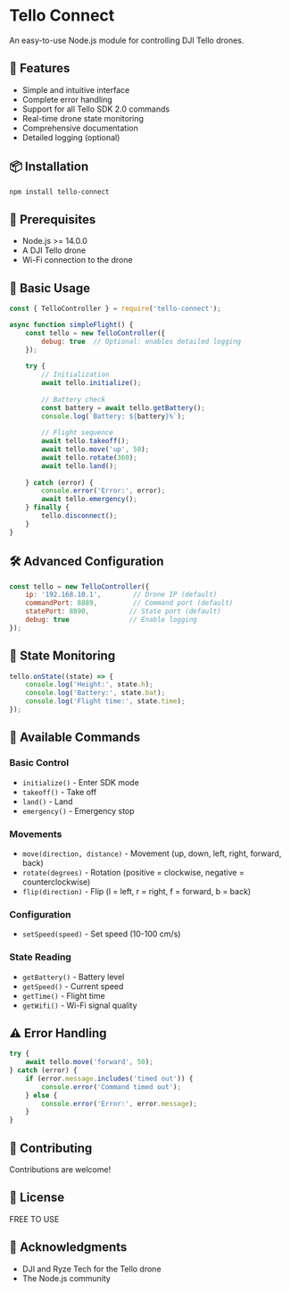 # Tello Connect

An easy-to-use Node.js module for controlling DJI Tello drones.

## 🚀 Features

- Simple and intuitive interface
- Complete error handling
- Support for all Tello SDK 2.0 commands
- Real-time drone state monitoring
- Comprehensive documentation
- Detailed logging (optional)

## 📦 Installation

```bash
npm install tello-connect
```

## 🔧 Prerequisites

- Node.js >= 14.0.0
- A DJI Tello drone
- Wi-Fi connection to the drone

## 📝 Basic Usage

```javascript
const { TelloController } = require('tello-connect');

async function simpleFlight() {
    const tello = new TelloController({
        debug: true  // Optional: enables detailed logging
    });
    
    try {
        // Initialization
        await tello.initialize();
        
        // Battery check
        const battery = await tello.getBattery();
        console.log(`Battery: ${battery}%`);
        
        // Flight sequence
        await tello.takeoff();
        await tello.move('up', 50);
        await tello.rotate(360);
        await tello.land();
        
    } catch (error) {
        console.error('Error:', error);
        await tello.emergency();
    } finally {
        tello.disconnect();
    }
}
```

## 🛠️ Advanced Configuration

```javascript
const tello = new TelloController({
    ip: '192.168.10.1',        // Drone IP (default)
    commandPort: 8889,         // Command port (default)
    statePort: 8890,          // State port (default)
    debug: true               // Enable logging
});
```

## 📡 State Monitoring

```javascript
tello.onState((state) => {
    console.log('Height:', state.h);
    console.log('Battery:', state.bat);
    console.log('Flight time:', state.time);
});
```

## 🎯 Available Commands

### Basic Control
- `initialize()` - Enter SDK mode
- `takeoff()` - Take off
- `land()` - Land
- `emergency()` - Emergency stop

### Movements
- `move(direction, distance)` - Movement (up, down, left, right, forward, back)
- `rotate(degrees)` - Rotation (positive = clockwise, negative = counterclockwise)
- `flip(direction)` - Flip (l = left, r = right, f = forward, b = back)

### Configuration
- `setSpeed(speed)` - Set speed (10-100 cm/s)

### State Reading
- `getBattery()` - Battery level
- `getSpeed()` - Current speed
- `getTime()` - Flight time
- `getWifi()` - Wi-Fi signal quality

## ⚠️ Error Handling

```javascript
try {
    await tello.move('forward', 50);
} catch (error) {
    if (error.message.includes('timed out')) {
        console.error('Command timed out');
    } else {
        console.error('Error:', error.message);
    }
}
```

## 🤝 Contributing

Contributions are welcome!

## 📄 License

FREE TO USE

## 🙏 Acknowledgments

- DJI and Ryze Tech for the Tello drone
- The Node.js community